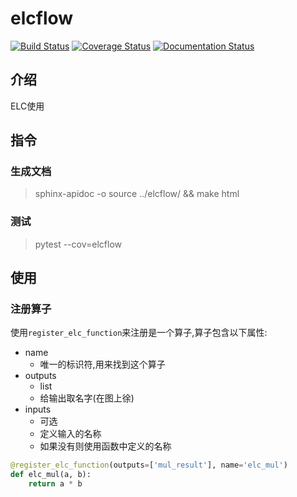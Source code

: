  # elcflow
 
 [![Build Status](https://travis-ci.com/eggachecat/elc-flow-engine.svg?branch=master)](https://travis-ci.com/eggachecat/elc-flow-engine)
 [![Coverage Status](https://coveralls.io/repos/github/eggachecat/elc-flow-engine/badge.svg)](https://coveralls.io/github/eggachecat/elc-flow-engine)
 [![Documentation Status](https://readthedocs.org/projects/elc-flow-engine/badge/?version=latest)](https://elc-flow-engine.readthedocs.io/en/latest/?badge=latest)

 
 ## 介绍
 ELC使用
  
 ## 指令
 ### 生成文档
  > sphinx-apidoc -o source ../elcflow/ && make html
 ### 测试
  > pytest --cov=elcflow
  
 ## 使用
 ### 注册算子
 使用`register_elc_function`来注册是一个算子,算子包含以下属性:
 - name
    - 唯一的标识符,用来找到这个算子
 - outputs
    - list
    - 给输出取名字(在图上徐)
 - inputs
    - 可选
    - 定义输入的名称
    - 如果没有则使用函数中定义的名称
```python
@register_elc_function(outputs=['mul_result'], name='elc_mul')
def elc_mul(a, b):
    return a * b
```